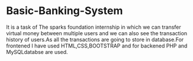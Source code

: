 # Basic-Banking-System
It is a task of The sparks foundation internship in which we can transfer virtual money between multiple users and we can also see the transaction history of users.As all the transactions are going to store in database.For frontened I have used HTML,CSS,BOOTSTRAP and for backened PHP and MySQLdatabse are used.




